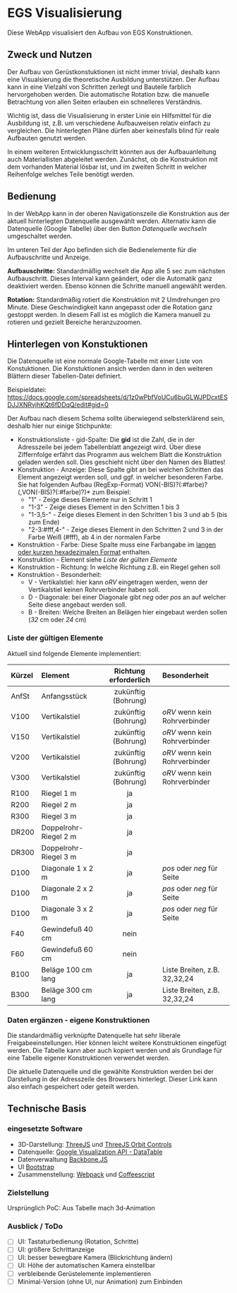 # EGS Visualisierung

Diese WebApp visualisiert den Aufbau von EGS Konstruktionen. 

## Zweck und Nutzen

Der Aufbau von Gerüstkonstuktionen ist nicht immer trivial, deshalb kann eine Visualsierung die theoretische Ausbildung unterstützen. Der Aufbau kann in eine Vielzahl von Schritten zerlegt und Bauteile farblich hervorgehoben werden. Die automatische Rotation bzw. die manuelle Betrachtung von allen Seiten erlauben ein schnelleres Verständnis. 

Wichtig ist, dass die Visualisierung in erster Linie ein Hilfsmittel für die Ausbildung ist, z.B. um verschiedene Aufbauweisen relativ einfach zu vergleichen. Die hinterlegten Pläne dürfen aber keinesfalls blind für reale Aufbauten genutzt werden. 

In einem weiteren Entwicklungsschritt könnten aus der Aufbauanleitung auch Materiallisten abgeleitet werden. Zunächst, ob die Konstruktion mit dem vorhanden Material lösbar ist, und im zweiten Schritt in welcher Reihenfolge welches Teile benötigt werden.

## Bedienung

In der WebApp kann in der oberen Navigationszeile die Konstruktion aus der aktuell hinterlegten Datenquelle ausgewählt werden. Alternativ kann die Datenquelle (Google Tabelle) über den Button *Datenquelle wechseln* umgeschaltet werden.

Im unteren Teil der Apo befinden sich die Bedienelemente für die Aufbauschritte und Anzeige. 

**Aufbauschritte:** Standardmäßig wechselt die App alle 5 sec zum nächsten Aufbauschritt. Dieses Interval kann geändert, oder die Automatik ganz deaktiviert werden. Ebenso können die Schritte manuell angewählt werden.

**Rotation:** Standardmäßig rotiert die Konstruktion mit 2 Umdrehungen pro Minute. Diese Geschwindigkeit kann angepasst oder die Rotation ganz gestoppt werden. In diesem Fall ist es möglich die Kamera manuell zu rotieren und gezielt Bereiche heranzuzoomen.


## Hinterlegen von Konstuktionen

Die Datenquelle ist eine normale Google-Tabelle mit einer Liste von Konstuktionen. Die Konstuktionen ansich werden dann in den weiteren Blättern dieser Tabellen-Datei definiert.

Beispieldatei: https://docs.google.com/spreadsheets/d/1z0wPbfVoUCu6buGLWJPDcxtESDJJXNRvjhKQt6fDDqQ/edit#gid=0

Der Aufbau nach diesem Schema sollte überwiegend selbsterklärend sein, deshalb hier nur einige Stichpunkte:

- Konstruktionsliste - gid-Spalte: Die **gid** ist die Zahl, die in der Adresszeile bei jedem Tabellenblatt angezeigt wird. Über diese Ziffernfolge erfährt das Programm aus welchem Blatt die Konstruktion geladen werden soll. Dies geschieht nicht über den Namen des Blattes!
- Konstruktion - Anzeige: Diese Spalte gibt an bei welchen Schritten das Element angezeigt werden soll, und ggf. in welcher besonderen Farbe. Sie hat folgenden Aufbau (RegExp-Format) VON(-BIS)?(:#farbe)?(,VON(-BIS)?(:#farbe)?)*  zum Beispiel:
  - "1" - Zeige dieses Elemente nur in Schritt 1
  - "1-3" - Zeige dieses Element in den Schritten 1 bis 3
  - "1-3,5-" - Zeige dieses Element in den Schritten 1 bis 3 und ab 5 (bis zum Ende)
  - "2-3:#fff,4-" - Zeige dieses Element in den Schritten 2 und 3 in der Farbe Weiß (#fff), ab 4 in der normalen Farbe
- Konstruktion - Farbe: Diese Spalte muss eine Farbangabe im [langen oder kurzen hexadezimalen Format](https://de.wikipedia.org/wiki/Hexadezimale_Farbdefinition) enthalten.
- Konstruktion - Element siehe *Liste der gülten Elemente*
- Konstruktion - Richtung: In welche Richtung z.B. ein Riegel gehen soll
- Konstruktion - Besonderheit: 
	- V - Vertikalstiel: hier kann *oRV* eingetragen werden, wenn der Vertikalstiel keinen Rohrverbinder haben soll. 
	- D - Diagonale: bei einer Diagonale gibt *neg* oder *pos* an auf welcher Seite diese angebaut werden soll.
	- B - Breiten: Welche Breiten an Belägen hier eingebaut werden sollen (*32* cm oder *24* cm)

### Liste der gültigen Elemente

Aktuell sind folgende Elemente implementiert:
 
| Kürzel  | Element               | Richtung erforderlich | Besonderheit                  |
| :------ | :-------------------- | :-------------------: | :---------------------------- |
| AnfSt   | Anfangsstück          |  zukünftig (Bohrung)  |                               |
| V100    | Vertikalstiel         |  zukünftig (Bohrung)  | *oRV* wenn kein Rohrverbinder |
| V150    | Vertikalstiel         |  zukünftig (Bohrung)  | *oRV* wenn kein Rohrverbinder |
| V200    | Vertikalstiel         |  zukünftig (Bohrung)  | *oRV* wenn kein Rohrverbinder |
| V300    | Vertikalstiel         |  zukünftig (Bohrung)  | *oRV* wenn kein Rohrverbinder |
| R100    | Riegel 1 m            |          ja           |                               |
| R200    | Riegel 2 m            |          ja           |                               |
| R300    | Riegel 3 m            |          ja           |                               |
| DR200   | Doppelrohr-Riegel 2 m |          ja           |                               |
| DR300   | Doppelrohr-Riegel 3 m |          ja           |                               |
| D100    | Diagonale 1 x 2 m     |          ja           | *pos* oder *neg* für Seite    |
| D100    | Diagonale 2 x 2 m     |          ja           | *pos* oder *neg* für Seite    |
| D100    | Diagonale 3 x 2 m     |          ja           | *pos* oder *neg* für Seite    |
| F40     | Gewindefuß 40 cm      |         nein          |                               |
| F60     | Gewindefuß 60 cm      |         nein          |                               |
| B100    | Beläge 100 cm lang    |          ja           | Liste Breiten, z.B. 32,32,24  |
| B300    | Beläge 300 cm lang    |          ja           | Liste Breiten, z.B. 32,32,24  |

### Daten ergänzen - eigene Konstruktionen

Die standardmäßig verknüpfte Datenquelle hat sehr liberale Freigabeeinstellungen. Hier können leicht weitere Konstruktionen eingefügt werden. Die Tabelle kann aber auch kopiert werden und als Grundlage für eine Tabelle eigener Konstruktionen verwendet werden.

Die aktuelle Datenquelle und die gewählte Konstruktion werden bei der Darstellung in der Adresszeile des Browsers hinterlegt. Dieser Link kann also einfach gespeichert oder geteilt werden.

## Technische Basis

### eingesetzte Software

- 3D-Darstellung: [ThreeJS](http://threejs.org/) und [ThreeJS Orbit Controls](https://github.com/mattdesl/three-orbit-controls)
- Datenquelle: [Google Visualization API - DataTable](https://developers.google.com/chart/interactive/docs/reference)
- Datenverwaltung [Backbone.JS](http://backbonejs.org/)
- UI [Bootstrap](http://getbootstrap.com/)
- Zusammenstellung: [Webpack](https://webpack.github.io/) und [Coffeescript](http://coffeescript.org/)

### Zielstellung

Ursprünglich PoC: Aus Tabelle mach 3d-Animation

### Ausblick / ToDo

- [ ] UI: Tastaturbedienung (Rotation, Schritte)
- [ ] UI: größere Schrittanzeige
- [ ] UI: besser bewegbare Kamera (Blickrichtung ändern)
- [ ] UI: Höhe der automatischen Kamera einstellbar
- [ ] verbleibende Gerüstelemente implementieren
- [ ] Minimal-Version (ohne UI, nur Animation) zum Einbinden